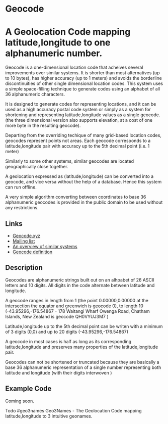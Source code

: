 # Geocode
A Geolocation Code mapping latitude,longitude to one alphanumeric number.
==================

Geocode is a one-dimensional location code that acheives several improvements over similar systems. It is shorter than most alternatives (up to 10 bytes), has higher accuracy (up to 1 meters) and avoids the borderline discontinuities of other single dimensional location codes. This system uses a simple space-filling technique to generate codes using an alphabet of all 36 alphanumeric characters.

It is designed to generate codes for representing locations, and it can be used as a high accuracy postal code system or simply as a system for shortening and representing latitude,longitude values as a single geocode. (the three dimensional version also supports elevation, at a cost of one more byte in the resulting geocode).

Departing from the overriding techique of many grid-based location codes, geocodes represent points not areas. Each geocode corresponds to a latitude,longitude pair with accuracy up to the 5th decimal point (i.e. 1 meter)

Similarly to some other systems, similar geocodes are located geographically close together.

A geolocation expressed as (latitude,longitude) can be converted into a geocode, and vice versa without the help of a database. Hence this system can run offline.

A very simple algorithm converting between coordinates to base 36 alphanumeric geocodes is provided in the public domain to be used without any restrictions.


Links
-----
 * [Geocode.xyz](https://geocode.xyz/)
 * [Mailing list](https://groups.google.com/forum/#!forum/geocode)
 * [An overview of similar systems](https://groups.google.com/forum/#!forum/geocode)
 * [Geocode definition](https://github.com/geocode/geocode_definition.adoc)

Description
-----------
Geocodes are alphanumeric strings built out on an alhpabet of 26 ASCII letters and 10 digits. All digits in the code alternate between latitude and longitude. 

A geocode ranges in length from 1 (the point 0.00000,0.00000 at the intersection the equator and greenwich is geocode 0), to length 10 (-43.95296,-176.54867 - 178 Waitangi Wharf Owenga Road, Chatham Islands, New Zealand is geocode QH0VYUJ3M7 )

Latitude,longitude up to the 5th decimal point can be writen with a minimum of 3 digits (0,0) and up to 20 digits (-43.95296,-176.54867)

A geocode in most cases is half as long as its corresponding latitude,longitude and preserves many properties of the latitude,longitude pair. 

Geocodes can not be shortened or truncated because they are basically a base 36 alphanumeric representation of a single number representing both latitude and longitude (with their digits interwoven )


Example Code
------------
Coming soon.


Todo
#geo3names
Geo3Names - The Geolocation Code mapping latitude,longitude to 3 intuitive geonames.
